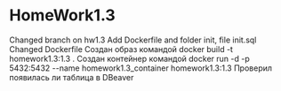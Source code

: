 # HomeWork1.3

Changed branch on hw1.3
Add Dockerfile and folder init, file init.sql
Changed Dockerfile
Создан образ командой
docker build -t homework1.3:1.3 .
Создан контейнер командой
docker run -d -p 5432:5432 --name homework1.3_container homework1.3:1.3
Проверил появилась ли таблица в DBeaver
